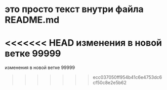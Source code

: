 # это просто текст внутри файла README.md
<<<<<<< HEAD
изменения в новой ветке
99999
=======
изменения в новой ветке
99999
>>>>>>> ecc037050ff954b41c6e4753dc6cf50c8e2e5b62
